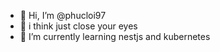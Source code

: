 - 👋 Hi, I’m @phucloi97
- 👀 i think just close your eyes
- 🌱 I’m currently learning nestjs and kubernetes

<!---
phucloi97/phucloi97 is a ✨ special ✨ repository because its `README.md` (this file) appears on your GitHub profile.
You can click the Preview link to take a look at your changes.
--->
